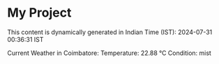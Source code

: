 # My Project

This content is dynamically generated in Indian Time (IST): 2024-07-31 00:36:31 IST


Current Weather in Coimbatore:
Temperature: 22.88 °C
Condition: mist
